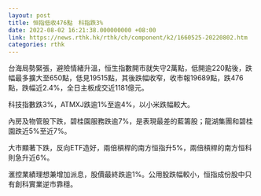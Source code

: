```yaml
---
layout: post
title: 恒指低收476點　科指跌3%
date: 2022-08-02 16:21:38.000000000 +08:00
link: https://news.rthk.hk/rthk/ch/component/k2/1660525-20220802.htm
categories: rthk
---
```


台海局勢緊張，避險情緒升溫，恒生指數開市就失守2萬點，低開逾220點後，跌幅最多擴大至650點，低見19515點，其後跌幅收窄，收市報19689點，跌476點，跌幅近2.4%，全日主板成交近1181億元。

科技指數跌3%，ATMXJ跌逾1%至逾4%，以小米跌幅較大。

內房及物管股下跌，碧桂園服務跌逾7%，是表現最差的藍籌股；龍湖集團和碧桂園跌近5%至近7%。

大市顯著下跌，反向ETF造好，兩倍槓桿的南方恒指升5%，兩倍槓桿的南方恒科則急升近6%。

滙控業績理想兼增加派息，股價最終跌逾1%。公用股跌幅較小，恒指成份股中只有創科實業逆市靠穩。
